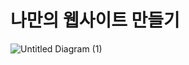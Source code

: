# 나만의 웹사이트 만들기
![Untitled Diagram (1)](https://user-images.githubusercontent.com/80560040/170621568-98707587-f18e-499e-8249-0f322b05f5a2.jpg)
